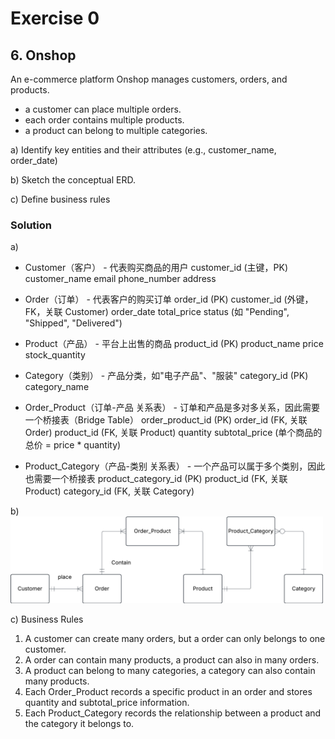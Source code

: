 # Exercise 0

## 6. Onshop

An e-commerce platform Onshop manages customers, orders, and products.

- a customer can place multiple orders.
- each order contains multiple products.
- a product can belong to multiple categories.

a) Identify key entities and their attributes (e.g., customer_name, order_date)

b) Sketch the conceptual ERD.

c) Define business rules


### Solution

a)
- Customer（客户） - 代表购买商品的用户
customer_id (主键，PK)
customer_name
email
phone_number
address

- Order（订单） - 代表客户的购买订单
order_id (PK)
customer_id (外键，FK，关联 Customer)
order_date
total_price
status (如 "Pending", "Shipped", "Delivered")

- Product（产品） - 平台上出售的商品
product_id (PK)
product_name
price
stock_quantity

- Category（类别） - 产品分类，如"电子产品"、"服装"
category_id (PK)
category_name

- Order_Product（订单-产品 关系表） - 订单和产品是多对多关系，因此需要一个桥接表（Bridge Table）
order_product_id (PK)
order_id (FK, 关联 Order)
product_id (FK, 关联 Product)
quantity
subtotal_price (单个商品的总价 = price * quantity)

- Product_Category（产品-类别 关系表） - 一个产品可以属于多个类别，因此也需要一个桥接表
product_category_id (PK)
product_id (FK, 关联 Product)
category_id (FK, 关联 Category)

b)
<img src = "../assets/initial_conceptual_model_ex6.png" width=500>

c) Business Rules

1. A customer can create many orders, but a order can only belongs to one customer.
2. A order can contain many products, a product can also in many orders.
3. A product can belong to many categories, a category can also contain many products.
4. Each Order_Product records a specific product in an order and stores quantity and subtotal_price information.
5. Each Product_Category records the relationship between a product and the category it belongs to.



